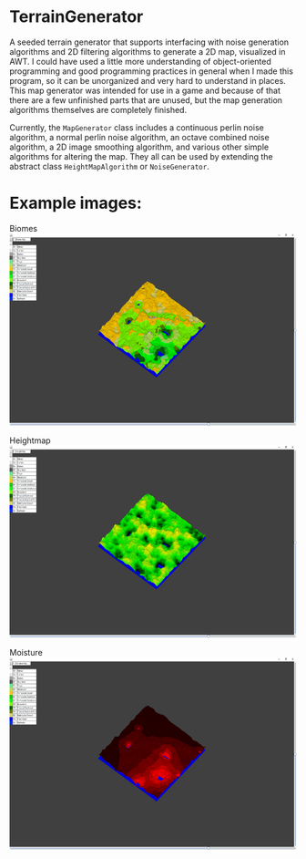 # TerrainGenerator
A seeded terrain generator that supports interfacing with noise generation algorithms and 2D filtering algorithms to generate a 2D map, visualized in AWT. 
I could have used a little more understanding of object-oriented programming and good programming practices in general when I made this program, so it can be unorganized and very hard to understand in places. This map generator was intended for use in a game and because of that there are a few unfinished parts that are unused, but the map generation algorithms themselves are completely finished.

Currently, the `MapGenerator` class includes a continuous perlin noise algorithm, a normal perlin noise algorithm, an octave combined noise algorithm, a 2D image smoothing algorithm, and various other simple algorithms for altering the map. They all can be used by extending the abstract class `HeightMapAlgorithm` or `NoiseGenerator`.<br>

# Example images:

Biomes<br>
<img src="Pictures/BiomeMap.png" width="600" height="338" />

Heightmap<br>
<img src="Pictures/HeightMap.png" width="600" height="338" />

Moisture<br>
<img src="Pictures/MoistureMap.png" width="600" height="338" />

